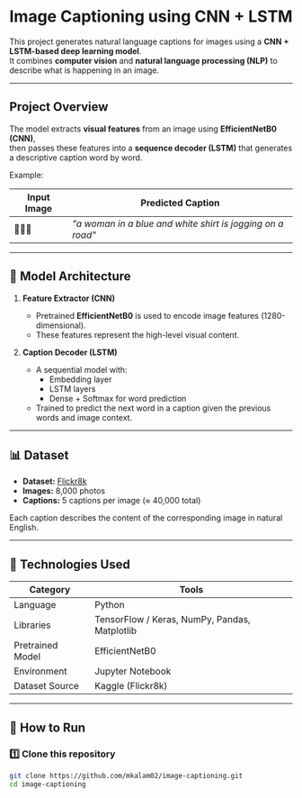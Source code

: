 # Image Captioning using CNN + LSTM

This project generates natural language captions for images using a **CNN + LSTM-based deep learning model**.  
It combines **computer vision** and **natural language processing (NLP)** to describe what is happening in an image.

---

##  Project Overview

The model extracts **visual features** from an image using **EfficientNetB0 (CNN)**,  
then passes these features into a **sequence decoder (LSTM)** that generates a descriptive caption word by word.

Example:

| Input Image | Predicted Caption |
|--------------|------------------|
| 🧍‍♀️👕 | *"a woman in a blue and white shirt is jogging on a road"* |

---

## 🧠 Model Architecture

1. **Feature Extractor (CNN)**  
   - Pretrained **EfficientNetB0** is used to encode image features (1280-dimensional).  
   - These features represent the high-level visual content.

2. **Caption Decoder (LSTM)**  
   - A sequential model with:
     - Embedding layer  
     - LSTM layers  
     - Dense + Softmax for word prediction  
   - Trained to predict the next word in a caption given the previous words and image context.

---

## 📊 Dataset

- **Dataset:** [Flickr8k](https://www.kaggle.com/datasets/adityajn105/flickr8k)
- **Images:** 8,000 photos
- **Captions:** 5 captions per image (≈ 40,000 total)

Each caption describes the content of the corresponding image in natural English.

---

## 🧰 Technologies Used

| Category | Tools |
|-----------|-------|
| Language | Python |
| Libraries | TensorFlow / Keras, NumPy, Pandas, Matplotlib |
| Pretrained Model | EfficientNetB0 |
| Environment | Jupyter Notebook |
| Dataset Source | Kaggle (Flickr8k) |

---

## 🚀 How to Run

### 1️⃣ Clone this repository
```bash
git clone https://github.com/mkalam02/image-captioning.git
cd image-captioning

